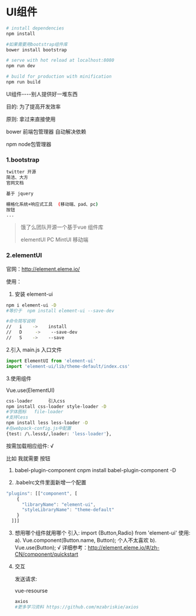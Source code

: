 # UI组件

``` bash
# install dependencies
npm install

#如果需要用bootstrap组件库
bower install bootstrap

# serve with hot reload at localhost:8080
npm run dev

# build for production with minification
npm run build
```

UI组件----别人提供好一堆东西

目的: 为了提高开发效率

原则: 拿过来直接使用



bower	前端包管理器	   自动解决依赖

npm	node包管理器



### 1.bootstrap

```bash
twitter	开源
简洁、大方
官网文档

基于 jquery

栅格化系统+响应式工具  (移动端、pad、pc)
按钮
...
```
>饿了么团队开源一个基于vue 组件库
>
>elementUI	PC
>MintUI		移动端

### 2.elementUI

官网：http://element.eleme.io/

使用：

1. 安装 element-ui

  ```bash
  npm i element-ui -D
  #等价于  npm install element-ui --save-dev

  #命令简写说明
  //   i	->    install
  //   D     ->    --save-dev
  //   S	->    --save
  ```

2.引入   main.js	入口文件

```javascript
import ElementUI from 'element-ui'
import 'element-ui/lib/theme-default/index.css'
```
3.使用组件

Vue.use(ElementUI)

```bash
css-loader  	引入css
npm install css-loader style-loader -D
#字体图标	file-loader
#支持less  
npm install less less-loader -D
#在webpack-config.js中配置
{test: /\.less$/,loader: 'less-loader'},
```

按需加载相应组件:	√

比如 我就需要 按钮

1. babel-plugin-component
  cnpm install babel-plugin-component -D

2. .babelrc文件里面新增一个配置

  ```javascript
  "plugins": [["component", [
      {
        "libraryName": "element-ui",
        "styleLibraryName": "theme-default"
      }
    ]]]
  ```

3. 想用哪个组件就用哪个
  引入:
  	import {Button,Radio} from 'element-ui'
  使用:
  	a). Vue.component(Button.name, Button);  个人不太喜欢
  	b). Vue.use(Button);   √
  详细参考：http://element.eleme.io/#/zh-CN/component/quickstart

4. 交互

   发送请求:

   	vue-resourse

   ```bash
   axios
   #更多学习资料 https://github.com/mzabriskie/axios
   ```